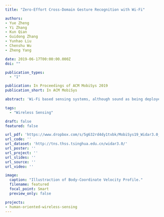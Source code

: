 ```yaml
---
title: "Zero-Effort Cross-Domain Gesture Recognition with Wi-Fi"

authors:
- Yue Zheng
- Yi Zhang
- Kun Qian
- Guidong Zhang
- Yunhao Liu
- Chenshu Wu
- Zheng Yang

date: 2019-06-17T00:00:00.000Z
doi: ""

publication_types:
  - "1"

publication: In Proceedings of ACM MobiSys 2019
publication_short: In ACM MobiSys

abstract: 'Wi-Fi based sensing systems, although sound as being deployed almost everywhere there is Wi-Fi, are still practically difficult to be used without explicit adaptation efforts to new data domains. Various pioneering approaches have been proposed to resolve this contradiction by either translating features between domains or generating domain-independent features at a higher learning level. Still, extra training efforts are necessary in either data collection or model re-training when new data domains appear, limiting their practical usability. To advance cross-domain sensing and achieve fully zero-effort sensing, a domain-independent feature at the lower signal level acts as a key enabler. In this paper, we propose Widar3.0, a Wi-Fi based zero-effort cross-domain gesture recognition system. The key insight of Widar3.0 is to derive and estimate velocity profiles of gestures at the lower signal level, which represent unique kinetic characteristics of gestures and are irrespective of domains. On this basis, we develop a one-fits-all model that requires only one-time training but can adapt to different data domains. We implement this design and conduct comprehensive experiments. The evaluation results show that without re-training and across various domain factors (i.e. environments, locations and orientations of persons), Widar3.0 achieves 92.7% in-domain recognition accuracy and 82.6%-92.4% cross-domain recognition accuracy, outperforming the state-of-the-art solutions. To the best of our knowledge, Widar3.0 is the first zero-effort cross-domain gesture recognition work via Wi-Fi, a fundamental step towards ubiquitous sensing.'

tags:
  - "Wireless Sensing"

draft: false
featured: false

url_pdf: 'https://www.dropbox.com/s/5g632rd4dy1tvbk/MobiSys19_Widar3.0_paper.pdf?dl=0'
url_code: ''
url_dataset: 'http://tns.thss.tsinghua.edu.cn/widar3.0/'
url_poster: ''
url_project: ''
url_slides: ''
url_source: ''
url_video: ''

image:
  caption: "Illustraction of Body-Coordinate Velocity Profile."
  filename: featured
  focal_point: Smart
  preview_only: false

projects:
- human-oriented-wireless-sensing
---
```

